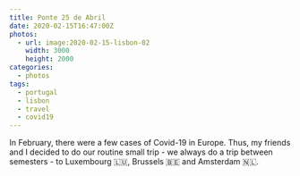 ```yaml
---
title: Ponte 25 de Abril
date: 2020-02-15T16:47:00Z
photos:
  - url: image:2020-02-15-lisbon-02
    width: 3000
    height: 2000
categories:
  - photos
tags:
  - portugal
  - lisbon
  - travel
  - covid19
---
```


In February, there were a few cases of Covid-19 in Europe. Thus, my friends and I decided to do our routine small trip - we always do a trip between semesters - to Luxembourg 🇱🇺, Brussels 🇧🇪 and Amsterdam 🇳🇱.
